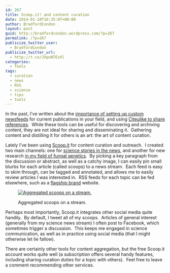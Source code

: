 ```yaml
---
id: 267
title: Scoop.it! and content curation
date: 2014-01-10T16:35:07+00:00
author: BradfordCondon
layout: post
guid: http://bradfordcondon.wordpress.com/?p=267
permalink: /?p=267
publicize_twitter_user:
  - BradfordCondon
publicize_twitter_url:
  - http://t.co/JXpuN7EzXl
categories:
  - Tools
tags:
  - curation
  - news
  - RSS
  - science
  - tips
  - tools
---
```

In the past, I&#8217;ve written about the [importance of setting up custom newsfeeds](http://bradfordcondon.wordpress.com/2013/05/10/let-the-literature-come-to-you-custom-pubmed-rss-feeds/ "Let the literature come to you: custom pubmed RSS feeds") for current publications in your field, and using [Citeulike to share references](http://bradfordcondon.wordpress.com/2013/04/28/16/ "Tools for science: Citeulike").  While these tools can be useful for discovering and archiving content, they are not ideal for sharing and disseminating it.  Gathering content and distilling it for others is an art: the art of content curation.

Lately I&#8217;ve been using [Scoop.it](http://www.scoop.it/) for content curation and outreach.  I created two main channels: one for [science stories in the news,](http://www.scoop.it/t/popular-bioscience) and another for new research [in my field of fungal genetics](http://www.scoop.it/t/fungal-genetics).  By picking a key paragraph from the discussion or abstract, as well as a catchy image, I can easily pin small blurbs for each article (called scoops) to a news stream.  Each feed is easy to skim through, can be tagged and annotated, and allows me to easily review articles I was interested in.  RSS feeds for each topic can be fed elsewhere, such as a [flagship brand](http://www.bradfordcondon.com/) website.<figure id="attachment_268" style="width: 300px" class="wp-caption alignnone">

[<img class="size-medium wp-image-268" alt="Aggregated scoops on a stream." src="https://i2.wp.com/www.bradfordcondon.com/wp-content/uploads/2014/01/screen-shot-2014-01-10-at-11-31-56-am-300x295.png?fit=300%2C294" srcset="https://i2.wp.com/www.bradfordcondon.com/wp-content/uploads/2014/01/screen-shot-2014-01-10-at-11-31-56-am.png?w=1278 1278w, https://i2.wp.com/www.bradfordcondon.com/wp-content/uploads/2014/01/screen-shot-2014-01-10-at-11-31-56-am.png?resize=300%2C295 300w, https://i2.wp.com/www.bradfordcondon.com/wp-content/uploads/2014/01/screen-shot-2014-01-10-at-11-31-56-am.png?resize=1024%2C1006 1024w" sizes="(max-width: 300px) 100vw, 300px" data-recalc-dims="1" />](https://i2.wp.com/www.bradfordcondon.com/wp-content/uploads/2014/01/screen-shot-2014-01-10-at-11-31-56-am.png)<figcaption class="wp-caption-text">Aggregated scoops on a stream.</figcaption></figure> 

Perhaps most importantly, Scoop.it integrates other social media quite handily.  By default, I tweet all of my scoops.  Articles of general interest (generally from my science news stream) I often post to Facebook, which sometimes trigger a discussion.  This keeps me engaged in science communication, as well as in practice using social media (that I might otherwise let lie fallow).

There are certainly other tools for content aggregation, but the free Scoop.it account works quite well (a subscription offers several handy features, including sharing curation duties for a topic with others).  Feel free to leave a comment recommending other services.